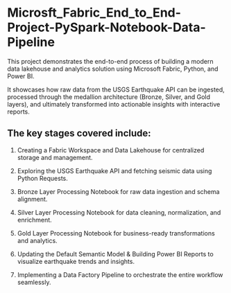 # Microsft_Fabric_End_to_End-Project-PySpark-Notebook-Data-Pipeline

This project demonstrates the end-to-end process of building a modern data lakehouse and analytics solution using Microsoft Fabric, Python, and Power BI. 

It showcases how raw data from the USGS Earthquake API can be ingested, processed through the medallion architecture (Bronze, Silver, and Gold layers), and ultimately transformed into actionable insights with interactive reports.

## The key stages covered include:

1. Creating a Fabric Workspace and Data Lakehouse for centralized storage and management.

2. Exploring the USGS Earthquake API and fetching seismic data using Python Requests.

3.  Bronze Layer Processing Notebook for raw data ingestion and schema alignment.

4. Silver Layer Processing Notebook for data cleaning, normalization, and enrichment.

5. Gold Layer Processing Notebook for business-ready transformations and analytics.

6. Updating the Default Semantic Model & Building Power BI Reports to visualize earthquake trends and insights.

7. Implementing a Data Factory Pipeline to orchestrate the entire workflow seamlessly.

